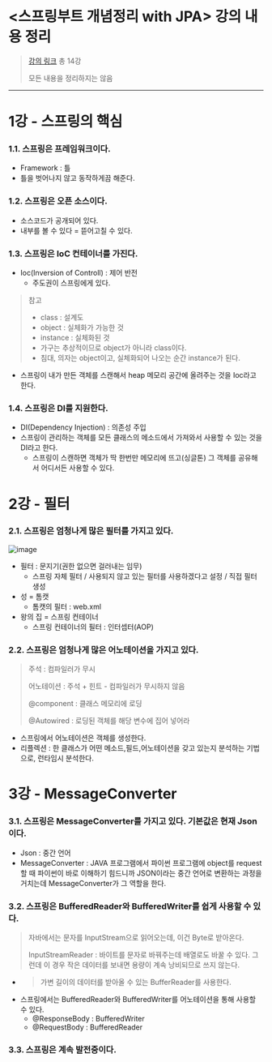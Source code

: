 # <스프링부트 개념정리 with JPA> 강의 내용 정리
>[강의 링크](https://youtube.com/playlist?list=PL93mKxaRDidG_OIfRQ4nztPQ13y74lCYg)
> 총 14강
> 
>모든 내용을 정리하지는 않음
---

# 1강 - 스프링의 핵심

### 1.1. 스프링은 프레임워크이다.
- Framework : 틀
- 틀을 벗어나지 않고 동작하게끔 해준다.

### 1.2. 스프링은 오픈 소스이다.
- 소스코드가 공개되어 있다.
- 내부를 볼 수 있다 = 뜯어고칠 수 있다.

### 1.3. 스프링은 IoC 컨테이너를 가진다.
- Ioc(Inversion of Controll) : 제어 반전
  - 주도권이 스프링에게 있다.
> 참고
>  - class : 설계도
>  - object : 실체화가 가능한 것
>  - instance : 실체화된 것
>   - 가구는 추상적이므로 object가 아니라 class이다. 
>    - 침대, 의자는 object이고, 실체화되어 나오는 순간 instance가 된다.
- 스프링이 내가 만든 객체를 스캔해서 heap 메모리 공간에 올려주는 것을 Ioc라고 한다.

### 1.4. 스프링은 DI를 지원한다.
- DI(Dependency Injection) : 의존성 주입
- 스프링이 관리하는 객체를 모든 클래스의 메소드에서 가져와서 사용할 수 있는 것을 DI라고 한다.
  - 스프링이 스캔하면 객체가 딱 한번만 메모리에 뜨고(싱글톤) 그 객체를 공유해서 어디서든 사용할 수 있다.
  
# 2강 - 필터
### 2.1. 스프링은 엄청나게 많은 필터를 가지고 있다.
![image](https://user-images.githubusercontent.com/106478906/235582250-522c4b7e-5e06-4db4-9f88-c19b41f84a93.png)
- 필터 : 문지기(권한 없으면 걸러내는 임무)
  - 스프링 자체 필터 / 사용되지 않고 있는 필터를 사용하겠다고 설정 / 직접 필터 생성
- 성 = 톰캣
  - 톰캣의 필터 : web.xml
- 왕의 집 = 스프링 컨테이너
  - 스프링 컨테이너의 필터 : 인터셉터(AOP)
  
### 2.2. 스프링은 엄청나게 많은 어노테이션을 가지고 있다.
> 주석 : 컴파일러가 무시
>
> 어노테이션 : 주석 + 힌트 - 컴파일러가 무시하지 않음
>
> @component : 클래스 메모리에 로딩
>
> @Autowired : 로딩된 객체를 해당 변수에 집어 넣어라

- 스프링에서 어노테이션은 객체를 생성한다.
- 리플렉션 : 한 클래스가 어떤 메소드,필드,어노테이션을 갖고 있는지 분석하는 기법으로, 런타임시 분석한다.

# 3강 - MessageConverter
### 3.1. 스프링은 MessageConverter를 가지고 있다. 기본값은 현재 Json이다.
- Json : 중간 언어
- MessageConverter : JAVA 프로그램에서 파이썬 프로그램에 object를 request할 때 파이썬이 바로 이해하기 힘드니까 JSON이라는 중간 언어로 변환하는 과정을 거치는데 MessageConverter가 그 역할을 한다.

### 3.2. 스프링은 BufferedReader와 BufferedWriter를 쉽게 사용할 수 있다.
> 자바에서는 문자를 InputStream으로 읽어오는데, 이건 Byte로 받아온다.
> 
> InputStreamReader : 바이트를 문자로 바꿔주는데 배열로도 바꿀 수 있다. 그런데 이 경우 작은 데이터를 보내면 용량이 계속 낭비되므로 쓰지 않는다.

- > 가변 길이의 데이터를 받아올 수 있는 BufferReader를 사용한다.
- 스프링에서는 BufferedReader와 BufferedWriter를 어노테이션을 통해 사용할 수 있다.
  - @ResponseBody : BufferedWriter
  - @RequestBody : BufferedReader
 
### 3.3. 스프링은 계속 발전중이다.
